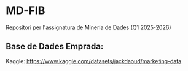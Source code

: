 # MD-FIB
Repositori per l'assignatura de Mineria de Dades (Q1 2025-2026)
## Base de Dades Emprada:
Kaggle: https://www.kaggle.com/datasets/jackdaoud/marketing-data
